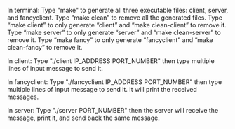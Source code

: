 In terminal:
Type "make" to generate all three executable files: client, server, and fancyclient.
Type “make clean” to remove all the generated files.
Type “make client” to only generate “client” and “make clean-client” to remove it.
Type “make server” to only generate “server” and “make clean-server” to remove it.
Type “make fancy” to only generate “fancyclient” and “make clean-fancy” to remove it.

In client:
Type "./client IP_ADDRESS PORT_NUMBER" then type multiple lines of input message to send it.

In fancyclient:
Type "./fancyclient IP_ADDRESS PORT_NUMBER" then type multiple lines of input message to send it.
It will print the received messages.

In server:
Type "./server PORT_NUMBER" then the server will receive the message, print it, and send back the same message.
